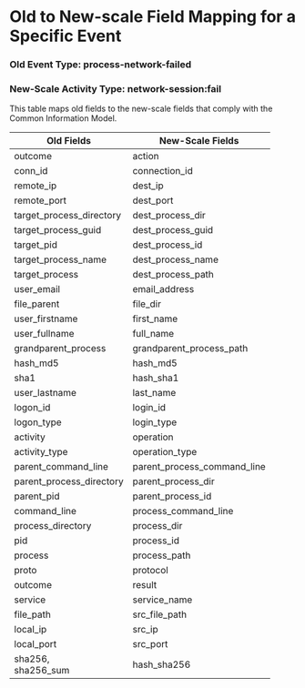 Old to New-scale Field Mapping for a Specific Event
===================================================

### Old Event Type: process-network-failed
### New-Scale Activity Type: network-session:fail

This table maps old fields to the new-scale fields that comply with the Common Information Model.

| Old Fields               | New-Scale Fields            |
| ------------------------ | --------------------------- |
| outcome                  | action                      |
| conn_id                  | connection_id               |
| remote_ip                | dest_ip                     |
| remote_port              | dest_port                   |
| target_process_directory | dest_process_dir            |
| target_process_guid      | dest_process_guid           |
| target_pid               | dest_process_id             |
| target_process_name      | dest_process_name           |
| target_process           | dest_process_path           |
| user_email               | email_address               |
| file_parent              | file_dir                    |
| user_firstname           | first_name                  |
| user_fullname            | full_name                   |
| grandparent_process      | grandparent_process_path    |
| hash_md5                 | hash_md5                    |
| sha1                     | hash_sha1                   |
| user_lastname            | last_name                   |
| logon_id                 | login_id                    |
| logon_type               | login_type                  |
| activity                 | operation                   |
| activity_type            | operation_type              |
| parent_command_line      | parent_process_command_line |
| parent_process_directory | parent_process_dir          |
| parent_pid               | parent_process_id           |
| command_line             | process_command_line        |
| process_directory        | process_dir                 |
| pid                      | process_id                  |
| process                  | process_path                |
| proto                    | protocol                    |
| outcome                  | result                      |
| service                  | service_name                |
| file_path                | src_file_path               |
| local_ip                 | src_ip                      |
| local_port               | src_port                    |
| sha256,<br>sha256_sum    | hash_sha256                 |